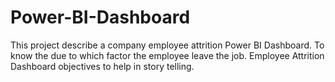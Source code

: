 # Power-BI-Dashboard
This project describe a company employee attrition Power BI Dashboard.
To know the due to which factor the employee leave the job.
Employee Attrition Dashboard objectives to help in story telling.
